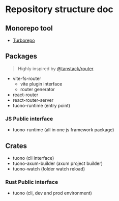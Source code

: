 # Repository structure doc

## Monorepo tool
- [Turborepo](https://turbo.build/repo)

## Packages
> Highly inspired by [@tanstack/router](https://tanstack.com/router/latest)

- vite-fs-router
    - vite plugin interface
    - router generator
- react-router
- react-router-server
- tuono-runtime (entry point)

### JS Public interface
- tuono-runtime (all in one js framework package)

## Crates
- tuono (cli interface)
- tuono-axum-builder (axum project builder)
- tuono-watch (folder watch reload)

### Rust Public interface
- tuono (cli, dev and prod environment)
